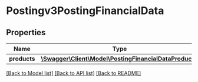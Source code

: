 # Postingv3PostingFinancialData

## Properties
Name | Type | Description | Notes
------------ | ------------- | ------------- | -------------
**products** | [**\Swagger\Client\Model\PostingFinancialDataProduct[]**](PostingFinancialDataProduct.md) |  | [optional] 

[[Back to Model list]](../README.md#documentation-for-models) [[Back to API list]](../README.md#documentation-for-api-endpoints) [[Back to README]](../README.md)


